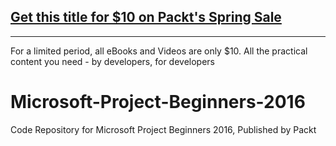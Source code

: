 ## [Get this title for $10 on Packt's Spring Sale](https://www.packt.com/V15377?utm_source=github&utm_medium=packt-github-repo&utm_campaign=spring_10_dollar_2022)
-----
For a limited period, all eBooks and Videos are only $10. All the practical content you need \- by developers, for developers

# Microsoft-Project-Beginners-2016
Code Repository for Microsoft Project Beginners 2016, Published by Packt
